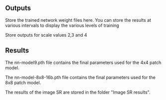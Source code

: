 ## Outputs
Store the trained network weight files here. You can store the results at various intervals to display the various levels of training

Store outputs for scale values 2,3 and 4

## Results

The nn-model9.pth file contains the final parameters used for the 4x4 patch model.

The nn-model-8x8-16b.pth file contains the final parameters used for the 8x8 patch model.

The results of the image SR are stored in the folder "Image SR results".
